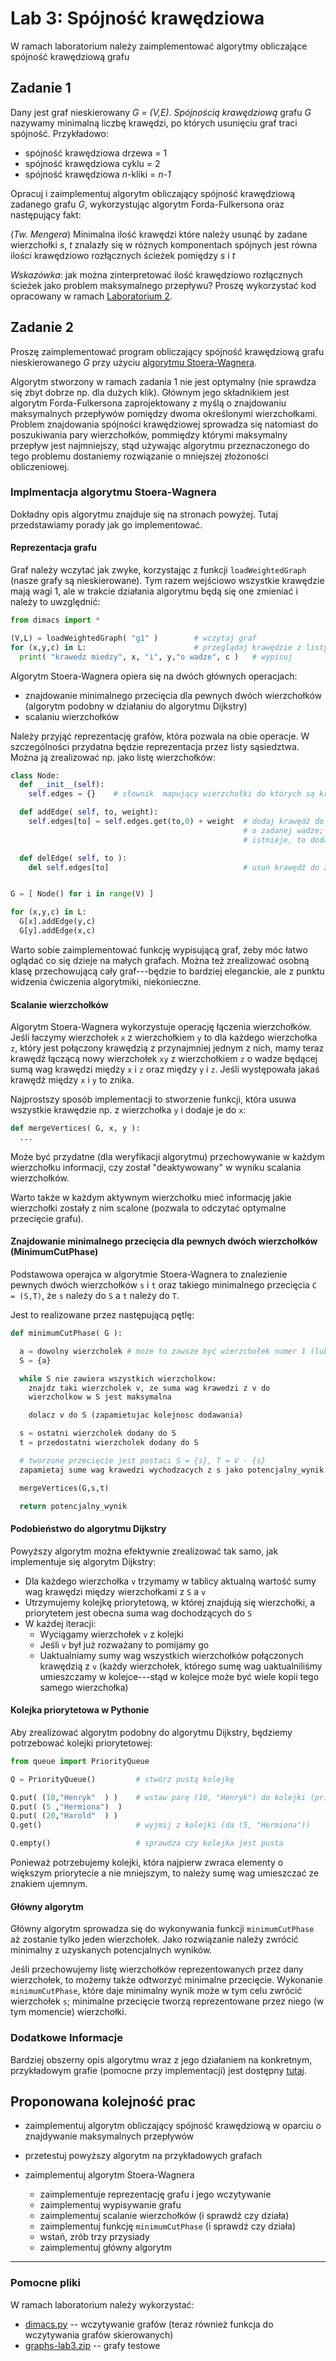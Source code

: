 # Lab 3: Spójność krawędziowa

W ramach laboratorium należy zaimplementować algorytmy obliczające
spójność krawędziową grafu

## Zadanie 1[](#zadanie-1)

Dany jest graf nieskierowany *G = (V,E)*. *Spójnością krawędziową* grafu
*G* nazywamy minimalną liczbę krawędzi, po których usunięciu graf traci
spójność. Przykładowo:

-   spójność krawędziowa drzewa = 1
-   spójność krawędziowa cyklu = 2
-   spójność krawędziowa *n*-kliki = *n-1*

Opracuj i zaimplementuj algorytm obliczający spójność krawędziową
zadanego grafu *G*, wykorzystując algorytm Forda-Fulkersona oraz
następujący fakt:

(*Tw. Mengera*) Minimalna ilość krawędzi które należy usunąć by zadane
wierzchołki *s*, *t* znalazły się w różnych komponentach spójnych jest
równa ilości krawędziowo rozłącznych ścieżek pomiędzy *s* i *t*

*Wskazówka*: jak można zinterpretować ilość krawędziowo rozłącznych
ścieżek jako problem maksymalnego przepływu? Proszę wykorzystać kod
opracowany w ramach [Laboratorium
2](http://marcinlos.github.io/algograf/lab2).

## Zadanie 2[](#zadanie-2)

Proszę zaimplementować program obliczający spójność krawędziową grafu
nieskierowanego *G* przy użyciu [algorytmu
Stoera-Wagnera](https://en.wikipedia.org/wiki/Stoer%E2%80%93Wagner_algorithm).

Algorytm stworzony w ramach zadania 1 nie jest optymalny (nie sprawdza
się zbyt dobrze np. dla dużych klik). Głównym jego składnikiem jest
algorytm Forda-Fulkersona zaprojektowany z myślą o znajdowaniu
maksymalnych przepływów pomiędzy dwoma określonymi wierzchołkami.
Problem znajdowania spójności krawędziowej sprowadza się natomiast do
poszukiwania pary wierzchołków, pommiędzy którymi maksymalny przepływ
jest najmniejszy, stąd używając algorytmu przeznaczonego do tego
problemu dostaniemy rozwiązanie o mniejszej złożoności obliczeniowej.

### Implmentacja algorytmu Stoera-Wagnera[](#implmentacja-algorytmu-stoera-wagnera)

Dokładny opis algorytmu znajduje się na stronach powyżej. Tutaj
przedstawiamy porady jak go implementować.

#### Reprezentacja grafu[](#reprezentacja-grafu)

Graf należy wczytać jak zwyke, korzystając z funkcji
`loadWeightedGraph` (nasze grafy
są nieskierowane). Tym razem wejściowo wszystkie krawędzie mają wagi 1,
ale w trakcie działania algorytmu będą się one zmieniać i należy to
uwzględnić:

```py highlight
from dimacs import *

(V,L) = loadWeightedGraph( "g1" )        # wczytaj graf
for (x,y,c) in L:                        # przeglądaj krawędzie z listy
  print( "krawedz miedzy", x, "i", y,"o wadze", c )   # wypisuj
```

Algorytm Stoera-Wagnera opiera się na dwóch głównych operacjach:

-   znajdowanie minimalnego przecięcia dla pewnych dwóch wierzchołków
    (algorytm podobny w działaniu do algorytmu Dijkstry)
-   scalaniu wierzchołków

Należy przyjąć reprezentację grafów, która pozwala na obie operacje. W
szczególności przydatna będzie reprezentacja przez listy sąsiedztwa.
Można ją zrealizować np. jako listę wierzchołków:

```py highlight
class Node:
  def __init__(self):
    self.edges = {}    # słownik  mapujący wierzchołki do których są krawędzie na ich wagi

  def addEdge( self, to, weight):
    self.edges[to] = self.edges.get(to,0) + weight  # dodaj krawędź do zadanego wierzchołka
                                                    # o zadanej wadze; a jeśli taka krawędź
                                                    # istnieje, to dodaj do niej wagę

  def delEdge( self, to ):
    del self.edges[to]                              # usuń krawędź do zadanego wierzchołka


G = [ Node() for i in range(V) ]

for (x,y,c) in L:
  G[x].addEdge(y,c)
  G[y].addEdge(x,c)
```

Warto sobie zaimplementować funkcję wypisującą graf, żeby móc łatwo
oglądać co się dzieje na małych grafach. Można też zrealizować osobną
klasę przechowującą cały graf---będzie to bardziej eleganckie, ale z
punktu widzenia ćwiczenia algorytmiki, niekonieczne.

#### Scalanie wierzchołków[](#scalanie-wierzchołków)

Algorytm Stoera-Wagnera wykorzystuje operację łączenia wierzchołków.
Jeśli łaczymy wierzchołek `x` z
wierzchołkiem `y` to dla każdego
wierzchołka `z`, który jest
połączony krawędzią z przynajmniej jednym z nich, mamy teraz krawędż
łączącą nowy wierzchołek `xy` z
wierzchołkiem `z` o wadze
będącej sumą wag krawędzi między `x` i `z` oraz
między `y` i
`z`. Jeśli występowała jakaś
krawędź między `x` i
`y` to znika.

Najprostszy sposób implementacji to stworzenie funkcji, która usuwa
wszystkie krawędzie np. z wierzchołka `y` i dodaje je do `x`:

```py highlight
def mergeVertices( G, x, y ):
  ...
```

Może być przydatne (dla weryfikacji algorytmu) przechowywanie w każdym
wierzchołku informacji, czy został "deaktywowany" w wyniku scalania
wierzchołków.

Warto także w każdym aktywnym wierzchołku mieć informację jakie
wierzchołki zostały z nim scalone (pozwala to odczytać optymalne
przecięcie grafu).

#### Znajdowanie minimalnego przecięcia dla pewnych dwóch wierzchołków (MinimumCutPhase)[](#znajdowanie-minimalnego-przecięcia-dla-pewnych-dwóch-wierzchołków-minimumcutphase)

Podstawowa operajca w algorytmie Stoera-Wagnera to znalezienie pewnych
dwóch wierzchołków `s` i
`t` oraz takiego minimalnego
przecięcia `C = (S,T)`, że
`s` należy do
`S` a `t` należy do `T`.

Jest to realizowane przez następującą pętlę:

```py highlight
def minimumCutPhase( G ):

  a = dowolny wierzcholek # może to zawsze być wierzchołek numer 1 (lub 0 po przenumerowaniu)
  S = {a}

  while S nie zawiera wszystkich wierzcholkow:
    znajdz taki wierzcholek v, ze suma wag krawedzi z v do
    wierzcholkow w S jest maksymalna

    dolacz v do S (zapamietujac kolejnosc dodawania)

  s = ostatni wierzcholek dodany do S
  t = przedostatni wierzcholek dodany do S

  # tworzone przecięcie jest postaci S = {s}, T = V - {s}
  zapamietaj sume wag krawedzi wychodzacych z s jako potencjalny_wynik

  mergeVertices(G,s,t)

  return potencjalny_wynik
```

#### Podobieństwo do algorytmu Dijkstry[](#podobieństwo-do-algorytmu-dijkstry)

Powyższy algorytm można efektywnie zrealizować tak samo, jak
implementuje się algorytm Dijkstry:

-   Dla każdego wierzchołka `v`
    trzymamy w tablicy aktualną wartość sumy wag krawędzi między
    wierzchołkami z `S` a
    `v`
-   Utrzymujemy kolejkę priorytetową, w której znajdują się wierzchołki,
    a priorytetem jest obecna suma wag dochodzących do
    `S`
-   W każdej iteracji:
    -   Wyciągamy wierzchołek `v` z kolejki
    -   Jeśli `v` był już
        rozważany to pomijamy go
    -   Uaktualniamy sumy wag wszystkich wierzchołków połączonych
        krawędzią z `v` (każdy
        wierzchołek, którego sumę wag uaktualniliśmy umieszczamy w
        kolejce---stąd w kolejce może być wiele kopii tego samego
        wierzchołka)

#### Kolejka priorytetowa w Pythonie[](#kolejka-priorytetowa-w-pythonie)

Aby zrealizować algorytm podobny do algorytmu Dijkstry, będziemy
potrzebować kolejki priorytetowej:

```py highlight
from queue import PriorityQueue

Q = PriorityQueue()         # stwórz pustą kolejkę

Q.put( (10,"Henryk"  ) )    # wstaw parę (10, "Henryk") do kolejki (priorytetem jest 10)
Q.put( (5 ,"Hermiona")  )
Q.put( (20,"Harold"  ) )
Q.get()                     # wyjmij z kolejki (da (5, "Hermiona"))

Q.empty()                   # sprawdza czy kolejka jest pusta
```

Ponieważ potrzebujemy kolejki, która najpierw zwraca elementy o większym
priorytecie a nie mniejszym, to należy sumę wag umieszczać ze znakiem
ujemnym.

#### Główny algorytm[](#główny-algorytm)

Główny algorytm sprowadza się do wykonywania funkcji
`minimumCutPhase` aż zostanie
tylko jeden wierzchołek. Jako rozwiązanie należy zwrócić minimalny z
uzyskanych potencjalnych wyników.

Jeśli przechowujemy listę wierzchołków reprezentowanych przez dany
wierzchołek, to możemy także odtworzyć minimalne przecięcie. Wykonanie
`minimumCutPhase`, które daje
minimalny wynik może w tym celu zwrócić wierzchołek
`s`; minimalne przecięcie tworzą
reprezentowane przez niego (w tym momencie) wierzchołki.

### Dodatkowe Informacje[](#dodatkowe-informacje)

Bardziej obszerny opis algorytmu wraz z jego działaniem na konkretnym,
przykładowym grafie (pomocne przy implementacji) jest dostępny
[tutaj](https://marcinlos.github.io/algograf/StoerWagner-repaired.pdf).

## Proponowana kolejność prac[](#proponowana-kolejność-prac)

-   zaimplementuj algorytm obliczający spójność krawędziową w oparciu o
    znajdywanie maksymalnych przepływów

-   przetestuj powyższy algorytm na przykładowych grafach

-   zaimplementuj algorytm Stoera-Wagnera
    -   zaimplementuje reprezentację grafu i jego wczytywanie
    -   zaimplementuj wypisywanie grafu
    -   zaimplementuj scalanie wierzchołków (i sprawdź czy działa)
    -   zaimplementuj funkcję `minimumCutPhase` (i sprawdź czy działa)
    -   wstań, zrób trzy przysiady
    -   zaimplementuj główny algorytm

------------------------------------------------------------------------

### Pomocne pliki[](#pomocne-pliki)

W ramach laboratorium należy wykorzystać:

-   [dimacs.py](https://marcinlos.github.io/algograf/dimacs.py) --
    wczytywanie grafów (teraz również funkcja do wczytywania grafów
    skierowanych)
-   [graphs-lab3.zip](https://marcinlos.github.io/algograf/graphs-lab3.zip)
    -- grafy testowe